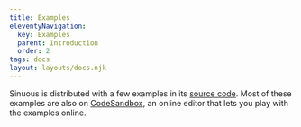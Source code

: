 ```yaml
---
title: Examples
eleventyNavigation:
  key: Examples
  parent: Introduction
  order: 2
tags: docs
layout: layouts/docs.njk
---
```


Sinuous is distributed with a few examples in its [source code](https://github.com/luwes/sinuous-site/tree/master/content/examples). Most of these examples are also on [CodeSandbox](https://codesandbox.io/), an online editor that lets you play with the examples online.

